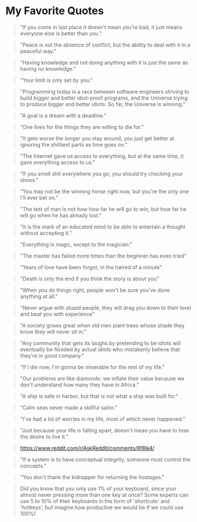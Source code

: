 # My Favorite Quotes

> "If you come in last place it doesn't mean you're bad, it just means everyone else is better than you."

> "Peace is not the absence of conflict, but the ability to deal with it in a peaceful way."

> "Having knowledge and not doing anything with it is just the same as having no knowledge."

> "Your limit is only set by you."

> "Programming today is a race between software engineers striving to build bigger and better idiot-proof programs, and the Universe trying to produce bigger and better idiots. So far, the Universe is winning."

> "A goal is a dream with a deadline."

> "One lives for the things they are willing to die for."

> "It gets worse the longer you stay around, you just get better at ignoring the shittiest parts as time goes on."

> "The Internet gave us access to everything, but at the same time, it gave everything access to us."

> "If you smell shit everywhere you go, you should try checking your shoes."

> "You may not be the winning horse right now, but you're the only one I'll ever bet on."

> "The test of man is not how how far he will go to win, but how far he will go when he has already lost."

> "It is the mark of an educated mind to be able to entertain a thought without accepting it."

> "Everything is magic, except to the magician."

> "The master has failed more times than the beginner has even tried"

> "Years of love have been forgot, in the hatred of a minute"

> "Death is only the end if you think the story is about you"

> "When you do things right, people won't be sure you've done anything at all."

> "Never argue with stupid people, they will drag you down to their level and beat you with experience"

> "A society grows great when old men plant trees whose shade they know they will never sit in."

> "Any community that gets its laughs by pretending to be idiots will eventually be flooded by actual idiots who mistakenly believe that they're in good company."

> "If I die now, I'm gonna be miserable for the rest of my life."

> "Our problems are like diamonds: we inflate their value because we don't understand how many they have in Africa."

> "A ship is safe in harbor, but that is not what a ship was built for."

> "Calm seas never made a skillful sailor."

> "I've had a lot of worries in my life, most of which never happened."

> "Just because your life is falling apart, doesn't mean you have to lose the desire to live it."

> https://www.reddit.com/r/AskReddit/comments/8f8lk4/

> "If a system is to have conceptual integrity, someone must control the concepts."

> "You don't thank the kidnapper for returning the hostages."

> Did you know that you only use 1% of your keyboard, since your almost never pressing more than one key at once? Some experts can use 5 to 10% of their keyboards in the form of 'shortcuts' and 'hotkeys', but imagine how productive we would be if we could use 100%!
